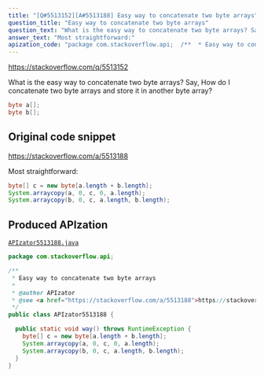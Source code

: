 ```yaml
---
title: "[Q#5513152][A#5513188] Easy way to concatenate two byte arrays"
question_title: "Easy way to concatenate two byte arrays"
question_text: "What is the easy way to concatenate two byte arrays? Say, How do I concatenate two byte arrays and store it in another byte array?"
answer_text: "Most straightforward:"
apization_code: "package com.stackoverflow.api;  /**  * Easy way to concatenate two byte arrays  *  * @author APIzator  * @see <a href=\"https://stackoverflow.com/a/5513188\">https://stackoverflow.com/a/5513188</a>  */ public class APIzator5513188 {    public static void way() throws RuntimeException {     byte[] c = new byte[a.length + b.length];     System.arraycopy(a, 0, c, 0, a.length);     System.arraycopy(b, 0, c, a.length, b.length);   } }"
---
```


https://stackoverflow.com/q/5513152

What is the easy way to concatenate two byte arrays?
Say,
How do I concatenate two byte arrays and store it in another byte array?


```java
byte a[];
byte b[];
```


## Original code snippet

https://stackoverflow.com/a/5513188

Most straightforward:

```java
byte[] c = new byte[a.length + b.length];
System.arraycopy(a, 0, c, 0, a.length);
System.arraycopy(b, 0, c, a.length, b.length);
```

## Produced APIzation

[`APIzator5513188.java`](https://github.com/pasqualesalza/apization-temp-data/raw/master/apizations/java/APIzator5513188.java)

```java
package com.stackoverflow.api;

/**
 * Easy way to concatenate two byte arrays
 *
 * @author APIzator
 * @see <a href="https://stackoverflow.com/a/5513188">https://stackoverflow.com/a/5513188</a>
 */
public class APIzator5513188 {

  public static void way() throws RuntimeException {
    byte[] c = new byte[a.length + b.length];
    System.arraycopy(a, 0, c, 0, a.length);
    System.arraycopy(b, 0, c, a.length, b.length);
  }
}

```